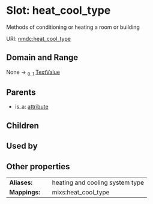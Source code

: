 
# Slot: heat_cool_type


Methods of conditioning or heating a room or building

URI: [nmdc:heat_cool_type](https://microbiomedata/meta/heat_cool_type)


## Domain and Range

None &#8594;  <sub>0..1</sub> [TextValue](TextValue.md)

## Parents

 *  is_a: [attribute](attribute.md)

## Children


## Used by


## Other properties

|  |  |  |
| --- | --- | --- |
| **Aliases:** | | heating and cooling system type |
| **Mappings:** | | mixs:heat_cool_type |

